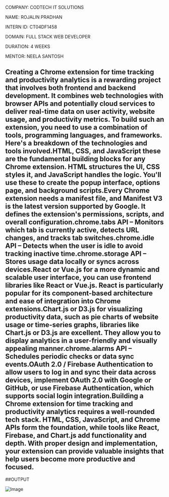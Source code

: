 COMPANY: CODTECH IT SOLUTIONS

NAME: ROJALIN PRADHAN

INTERN ID: CT04DF1458

DOMAIN: FULL STACK WEB DEVELOPER

DURATION: 4 WEEKS

MENTOR: NEELA SANTOSH

## Creating a Chrome extension for time tracking and productivity analytics is a rewarding project that involves both frontend and backend development. It combines web technologies with browser APIs and potentially cloud services to deliver real-time data on user activity, website usage, and productivity metrics. To build such an extension, you need to use a combination of tools, programming languages, and frameworks. Here's a breakdown of the technologies and tools involved.HTML, CSS, and JavaScript these are the fundamental building blocks for any Chrome extension. HTML structures the UI, CSS styles it, and JavaScript handles the logic. You'll use these to create the popup interface, options page, and background scripts.Every Chrome extension needs a manifest file, and Manifest V3 is the latest version supported by Google. It defines the extension's permissions, scripts, and overall configuration.chrome.tabs API – Monitors which tab is currently active, detects URL changes, and tracks tab switches.chrome.idle API – Detects when the user is idle to avoid tracking inactive time.chrome.storage API – Stores usage data locally or syncs across devices.React or Vue.js for a more dynamic and scalable user interface, you can use frontend libraries like React or Vue.js. React is particularly popular for its component-based architecture and ease of integration into Chrome extensions.Chart.js or D3.js for visualizing productivity data, such as pie charts of website usage or time-series graphs, libraries like Chart.js or D3.js are excellent. They allow you to display analytics in a user-friendly and visually appealing manner.chrome.alarms API – Schedules periodic checks or data sync events.OAuth 2.0 / Firebase Authentication to allow users to log in and sync their data across devices, implement OAuth 2.0 with Google or GitHub, or use Firebase Authentication, which supports social login integration.Building a Chrome extension for time tracking and productivity analytics requires a well-rounded tech stack. HTML, CSS, JavaScript, and Chrome APIs form the foundation, while tools like React, Firebase, and Chart.js add functionality and depth. With proper design and implementation, your extension can provide valuable insights that help users become more productive and focused.

##OUTPUT

![Image](https://github.com/user-attachments/assets/c6165b04-ac71-4db6-a8d9-b4567740365c)




